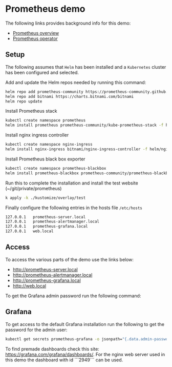 # Prometheus demo
The following links provides background info for this demo:

- [Prometheus overview](https://devopscube.com/prometheus-architecture/)
- [Prometheus operator](https://prometheus-operator.dev)

## Setup
The following assumes that ```Helm``` has been installed and a ```Kubernetes``` cluster has been configured and selected.

Add and update the Helm repos needed by running this command:
```sh
helm repo add prometheus-community https://prometheus-community.github.io/helm-charts
helm repo add bitnami https://charts.bitnami.com/bitnami
helm repo update
```

Install Prometheus stack
```sh
kubectl create namespace prometheus
helm install prometheus prometheus-community/kube-prometheus-stack -f helm/kube-prometheus-stack-values.yaml
```

Install nginx ingress controller
```sh
kubectl create namespace nginx-ingress
helm install nginx-ingress bitnami/nginx-ingress-controller -f helm/nginx-ingress-controller-values.yaml
```

Install Prometheus black box exporter
```sh
kubectl create namespace prometheus-blackbox
helm install prometheus-blackbox prometheus-community/prometheus-blackbox-exporter -f helm/prometheus-blackbox-exporter-values.yaml
```

Run this to complete the installation and install the test website (~/git/private/prometheus)
```sh
k apply -k ./kustomize/overlay/test
```

Finally configure the following entries in the hosts file ```/etc/hosts```

```sh
127.0.0.1   prometheus-server.local
127.0.0.1   prometheus-alertmanager.local
127.0.0.1   prometheus-grafana.local
127.0.0.1   web.local
```

## Access
To access the various parts of the demo use the links below:

- http://prometheus-server.local
- http://prometheus-alertmanager.local
- http://prometheus-grafana.local
- http://web.local

To get the Grafana admin password run the following command:


## Grafana

To get access to the default Grafana installation run the following to get the password for the admin user:

```sh
kubectl get secrets prometheus-grafana -o jsonpath="{.data.admin-password}" | base64 -d ; echo
```

To find premade dashboards check this site: https://grafana.com/grafana/dashboards/. For the nginx web server used in this demo the dashboard with id ´´´2949´´´ can be used. 